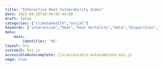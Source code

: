 ```yaml
---
title: "Interactive Heat Vulnerability Index"
date: 2021-08-25T10:49:05-04:00
draft: false
categories: ["climatehealth","social"]
keywords: ["interactive","heat","heat mortality","data","disparities","disparity","inequity","inequality","health disparities","vulnerability","heat-related illness","weather"]
menu:
    main:
        identifier: '05'
layout: hvi
customJS: hvi.js
accessibleAutocomplete: /js/accessible-autocomplete.min.js
vega: true
---
```


